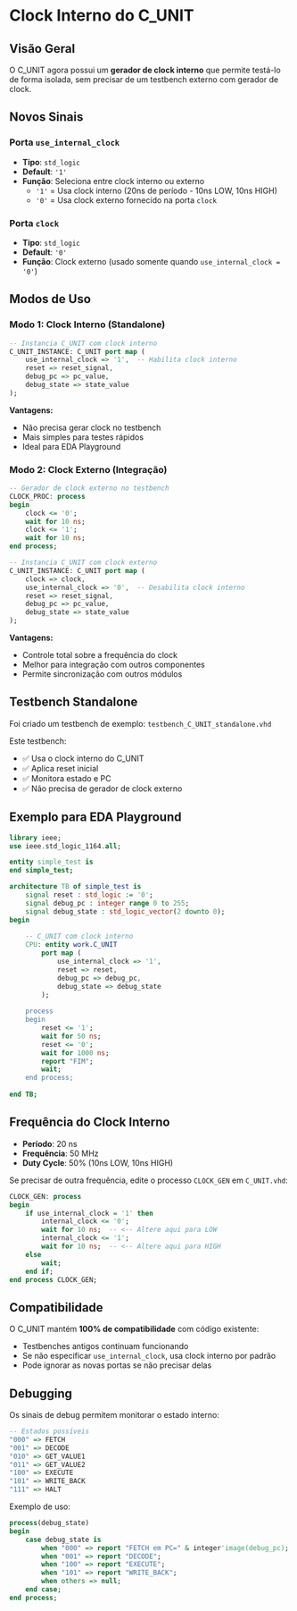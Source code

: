 # Clock Interno do C_UNIT

## Visão Geral

O C_UNIT agora possui um **gerador de clock interno** que permite testá-lo de forma isolada, sem precisar de um testbench externo com gerador de clock.

## Novos Sinais

### Porta `use_internal_clock`
- **Tipo**: `std_logic`
- **Default**: `'1'`
- **Função**: Seleciona entre clock interno ou externo
  - `'1'` = Usa clock interno (20ns de período - 10ns LOW, 10ns HIGH)
  - `'0'` = Usa clock externo fornecido na porta `clock`

### Porta `clock`
- **Tipo**: `std_logic`
- **Default**: `'0'`
- **Função**: Clock externo (usado somente quando `use_internal_clock = '0'`)

## Modos de Uso

### Modo 1: Clock Interno (Standalone)

```vhdl
-- Instancia C_UNIT com clock interno
C_UNIT_INSTANCE: C_UNIT port map (
    use_internal_clock => '1',  -- Habilita clock interno
    reset => reset_signal,
    debug_pc => pc_value,
    debug_state => state_value
);
```

**Vantagens:**
- Não precisa gerar clock no testbench
- Mais simples para testes rápidos
- Ideal para EDA Playground

### Modo 2: Clock Externo (Integração)

```vhdl
-- Gerador de clock externo no testbench
CLOCK_PROC: process
begin
    clock <= '0';
    wait for 10 ns;
    clock <= '1';
    wait for 10 ns;
end process;

-- Instancia C_UNIT com clock externo
C_UNIT_INSTANCE: C_UNIT port map (
    clock => clock,
    use_internal_clock => '0',  -- Desabilita clock interno
    reset => reset_signal,
    debug_pc => pc_value,
    debug_state => state_value
);
```

**Vantagens:**
- Controle total sobre a frequência do clock
- Melhor para integração com outros componentes
- Permite sincronização com outros módulos

## Testbench Standalone

Foi criado um testbench de exemplo: `testbench_C_UNIT_standalone.vhd`

Este testbench:
- ✅ Usa o clock interno do C_UNIT
- ✅ Aplica reset inicial
- ✅ Monitora estado e PC
- ✅ Não precisa de gerador de clock externo

## Exemplo para EDA Playground

```vhdl
library ieee;
use ieee.std_logic_1164.all;

entity simple_test is
end simple_test;

architecture TB of simple_test is
    signal reset : std_logic := '0';
    signal debug_pc : integer range 0 to 255;
    signal debug_state : std_logic_vector(2 downto 0);
begin
    
    -- C_UNIT com clock interno
    CPU: entity work.C_UNIT 
        port map (
            use_internal_clock => '1',
            reset => reset,
            debug_pc => debug_pc,
            debug_state => debug_state
        );
    
    process
    begin
        reset <= '1';
        wait for 50 ns;
        reset <= '0';
        wait for 1000 ns;
        report "FIM";
        wait;
    end process;
    
end TB;
```

## Frequência do Clock Interno

- **Período**: 20 ns
- **Frequência**: 50 MHz
- **Duty Cycle**: 50% (10ns LOW, 10ns HIGH)

Se precisar de outra frequência, edite o processo `CLOCK_GEN` em `C_UNIT.vhd`:

```vhdl
CLOCK_GEN: process
begin
    if use_internal_clock = '1' then
        internal_clock <= '0';
        wait for 10 ns;  -- <-- Altere aqui para LOW
        internal_clock <= '1';
        wait for 10 ns;  -- <-- Altere aqui para HIGH
    else
        wait;
    end if;
end process CLOCK_GEN;
```

## Compatibilidade

O C_UNIT mantém **100% de compatibilidade** com código existente:
- Testbenches antigos continuam funcionando
- Se não especificar `use_internal_clock`, usa clock interno por padrão
- Pode ignorar as novas portas se não precisar delas

## Debugging

Os sinais de debug permitem monitorar o estado interno:

```vhdl
-- Estados possíveis
"000" => FETCH
"001" => DECODE  
"010" => GET_VALUE1
"011" => GET_VALUE2
"100" => EXECUTE
"101" => WRITE_BACK
"111" => HALT
```

Exemplo de uso:
```vhdl
process(debug_state)
begin
    case debug_state is
        when "000" => report "FETCH em PC=" & integer'image(debug_pc);
        when "001" => report "DECODE";
        when "100" => report "EXECUTE";
        when "101" => report "WRITE_BACK";
        when others => null;
    end case;
end process;
```
